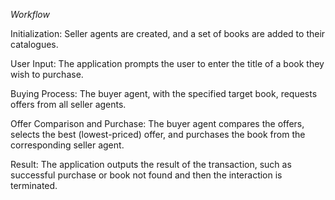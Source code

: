 *Workflow*

Initialization:
Seller agents are created, and a set of books are added to their catalogues.

User Input:
The application prompts the user to enter the title of a book they wish to purchase.

Buying Process:
The buyer agent, with the specified target book, requests offers from all seller agents.

Offer Comparison and Purchase:
The buyer agent compares the offers, selects the best (lowest-priced) offer, and purchases the book
from the corresponding seller agent.

Result:
The application outputs the result of the transaction, such as successful purchase or book not found
and then the interaction is terminated.

